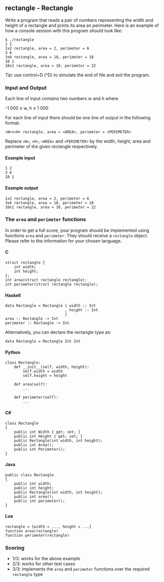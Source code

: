 rectangle - Rectangle
---------------------

Write a program that reads a pair of numbers
representing the width and height of a rectangle
and prints its area an perimeter.
Here is an example of
how a console session with this program should look like:

	$ ./rectangle
	1 2
	1x2 rectangle, area = 2, perimeter = 6
	3 6
	3x6 rectangle, area = 18, perimeter = 18
	10 1
	10x1 rectangle, area = 10, perimeter = 22

_Tip:_ use control+D (^D) to simulate the end of file and exit the program.

### Input and Output

Each line of input contains two numbers _w_ and _h_ where

-1 000 ≤ w, h ≤ 1 000

For each line of input there should be one line of output in the following format:

	<W>x<H> rectangle, area = <AREA>, perimeter = <PERIMETER>

Replace `<W>`, `<H>`, `<AREA>` and `<PERIMETER>` by
the width, height, area and perimeter of the given rectangle respectively.

#### Example input

	1 2
	3 6
	10 1

#### Example output

	1x2 rectangle, area = 2, perimeter = 6
	3x6 rectangle, area = 18, perimeter = 18
	10x1 rectangle, area = 10, perimeter = 22

### The `area` and `perimeter` functions

In order to get a full score,
your program should be implemented using functions `area` and `perimeter`.
They should receive a `rectangle` object.
Please refer to the information for your chosen language.

#### C

	struct rectangle {
		int width;
		int height;
	};
	int area(struct rectangle rectangle);
	int perimeter(struct rectangle rectangle);

#### Haskell

	data Rectangle = Rectangle { width :: Int
	                           , height :: Int
	                           }
	area :: Rectangle -> Int
	perimeter :: Rectangle -> Int

Alternatively, you can declare the rectangle type as:

	data Rectangle = Rectangle Int Int

#### Python

	class Rectangle:
		def __init__(self, width, height):
			self.width = width
			self.height = height

		def area(self):
			...

		def perimeter(self):
			...

#### C#

	class Rectangle
	{
		public int Width { get; set; }
		public int Height { get; set; }
		public Rectangle(int width, int height);
		public int Area();
		public int Perimeter();
	}

#### Java

	public class Rectangle
	{
		public int width;
		public int height;
		public Rectangle(int width, int height);
		public int area();
		public int perimeter();
	}

#### Lua

	rectangle = {width = ..., height = ...}
	function area(rectangle)
	function perimeter(rectangle)


### Scoring

* 1/3: works for the above example
* 2/3: works for other test cases
* 3/3: implements the `area` and `perimeter` functions
       over the required `rectangle` type
